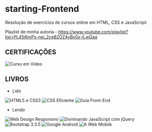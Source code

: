 # starting-Frontend

Resolução de exercícios de cursos online em HTML, CSS e JavaScript:

Playlist de minha autoria - https://www.youtube.com/playlist?list=PL45i6mPs-nei_2ceBZOZ4vBv0x-iLwGaq

CERTIFICAÇÕES
-

![Curso em Vídeo](https://4.bp.blogspot.com/-VIgjGmYSoNg/Wz_eGy9NCXI/AAAAAAAABKc/jmaTXFvrC-YjtOVfJv27krtE6-pCFnjagCEwYBhgL/s640/certhtml.jpg)

## LIVROS 

- Lido

![HTML5 e CSS3](https://cache.skoob.com.br/local/images//oRtzGVUb2lgEttRV5Z5SRhjEuDk=/200x/center/top/smart/filters:format(jpeg)/https://skoob.s3.amazonaws.com/livros/259980/HTML5_E_CSS3_DOMINE_A_WEB_DO_FUTURO_1374786452B.jpg)
![CSS Eficiente](https://cache.skoob.com.br/local/images//DAtNCfevvsxAUF1d-818PMIvz6g=/200x/center/top/smart/filters:format(jpeg)/https://skoob.s3.amazonaws.com/livros/520429/CSS_EFICIENTE_TECNICAS_E_FERR_1438958645520429SK1438958645B.jpg)
![Guia Front-End](https://cache.skoob.com.br/local/images//f339GoszIc0GDVcZqWYRg5glVqs=/200x/center/top/smart/filters:format(jpeg)/https://skoob.s3.amazonaws.com/livros/513367/GUIA_FRONTEND_1435769607513367SK1435769607B.jpg)

- Lendo

![Web Design Responsivo](https://cache.skoob.com.br/local/images//2YQbBu5T8bEpRsCU9vZBzvkIS5M=/200x/center/top/smart/filters:format(jpeg)/https://skoob.s3.amazonaws.com/livros/270959/WEB_DESIGN_RESPONSIVO_PAGINAS_ADAPTAVEI_1358361603B.jpg)
![Dominando JavaScript com jQuery](https://cache.skoob.com.br/local/images//nSVt_Gzl_18ggwelMsjKeQWN5pw=/200x/center/top/smart/filters:format(jpeg)/https://skoob.s3.amazonaws.com/livros/335825/DOMINANDO_JAVASCRIPT_COM_JQUERY_1374552700B.jpg)
![Bootstrap 3.3.5](https://cache.skoob.com.br/local/images//uRa4wXeJenvHbFZ3oXWoK0FL3iA=/200x/center/top/smart/filters:format(jpeg)/https://skoob.s3.amazonaws.com/livros/546781/BOOTSTRAP_335_1452347094546781SK1452347094B.jpg)
![Google Android](https://cache.skoob.com.br/local/images//DZPY7Ww3KPpg071E5n_n-kpkgo4=/200x/center/top/smart/filters:format(jpeg)/https://skoob.s3.amazonaws.com/livros/333375/GOOGLE_ANDROID_1373486513B.jpg)
![A Web Mobile](https://cache.skoob.com.br/local/images//GmTDI7uQNAievQn6g6LOk3a3SuU=/200x/center/top/smart/filters:format(jpeg)/https://skoob.s3.amazonaws.com/livros/315275/A_WEB_MOBILE_1365538894B.jpg)

